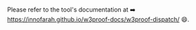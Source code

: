 Please refer to the tool's documentation at :arrow_right: https://innofarah.github.io/w3proof-docs/w3proof-dispatch/ :smile:.
